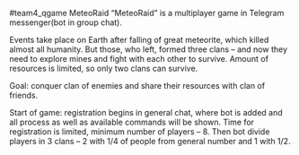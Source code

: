 #team4_qgame
MeteoRaid
“MeteoRaid” is a multiplayer game in Telegram messenger(bot in group chat).

Events take place on Earth after falling of great meteorite, which killed almost all humanity. But those, who left, formed three clans – and now they need to explore mines and fight with each other to survive. Amount of resources is limited, so only two clans can survive.

Goal: conquer clan of enemies and share their resources with clan of friends.

Start of game: registration begins in general chat, where bot is added and all process as well as available commands will be shown. Time for registration is limited, minimum number of players – 8. Then bot divide players in 3 clans – 2 with 1/4 of people from general number and 1 with 1/2.
 


